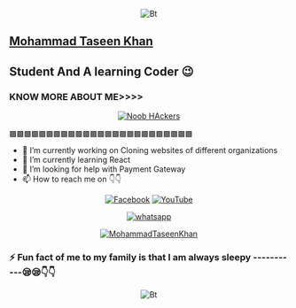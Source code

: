 

<p align="center"><img src="https://user-images.githubusercontent.com/85288261/140610495-9caa0a0f-01c2-4842-9a00-b7f2d3a5965d.gif" alt="Bt">



[Mohammad Taseen Khan](https://www.facebook.com/mdtaseen.khan.77)
----------------------------------------------------------------------------------------------------------------------
Student And A learning Coder 😉
----------------------------------------------------------------------------------------------------------------------
### KNOW MORE ABOUT ME>>>>
<p align="center"><a href="https://github.com/MohammadTaseenKhan/"><img title="Noob HAckers" src="https://github-readme-stats.vercel.app/api?username=MohammadTaseenKhan&show_icons=true&include_all_commits=true&theme=chartreuse-dark&cache_seconds=3200"></a>
</p>
  
  ▩▩▩▩▩▩▩▩▩▩▩▩▩▩▩▩▩▩▩▩▩▩▩▩▩

- 🔭 I’m currently working on  Cloning websites of different organizations
- 🌱 I’m currently learning React
- 🤔 I’m looking for help with  Payment Gateway 
- 📫 How to reach me on 👇👇

<p align="center">
<a href="https://www.facebook.com/mdtaseen.khan.77"><img title="Facebook" src="https://img.shields.io/badge/MohammadTaseenKhan-brightgreen?style=for-the-badge&logo=github"></a>
<a href="https://www.youtube.com/channel/UCAXcgXXsk8Ic6hBaASObjig?sub_confirmation=1"><img title="YouTube" src="https://img.shields.io/badge/YouTube-MohammadTaseenKhan-red?style=for-the-badge&logo=Youtube"></a>
</p>


<p align="center">
<a href="#"><img title="whatsapp" src="https://img.shields.io/badge/whatsapp-blue?style=for-the-badge&logo=whatsapp"></a>
</p>


<p align="center">
<a href="https://github.com/MohammadTaseenKhan"><img title="MohammadTaseenKhan" src="https://github-readme-stats.vercel.app/api/top-langs/?username=MohammadTaseenKhan&layout=compact"></a>
</p>


### ⚡ Fun fact of me to my family is that I am always sleepy -----------😪😪👇👇

<p align="center"><img src="https://user-images.githubusercontent.com/85288261/140610659-e8136760-73af-402b-b3a0-cd039736a613.gif" alt="Bt">

